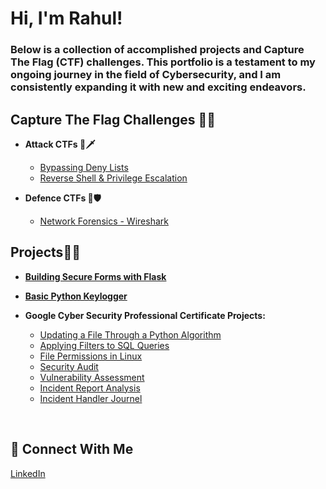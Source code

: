 <h1>Hi, I'm Rahul!</h1>
<h3>Below is a collection of accomplished projects and Capture The Flag (CTF) challenges. This portfolio is a testament to my ongoing journey in the field of Cybersecurity, and I am consistently expanding it with new and exciting endeavors.</h3>


<h2>Capture The Flag Challenges 🏴‍☠️</h2>

- <b>Attack CTFs 🔴🗡️</b>
  - [Bypassing Deny Lists](https://github.com/Rahul0902/bypassing-deny-lists/)
  - [Reverse Shell & Privilege Escalation](https://github.com/Rahul0902/reverse-shell-privilege-escalation)

- <b>Defence CTFs 🔵🛡</b>
  - [Network Forensics - Wireshark](https://github.com/Rahul0902/network-forensics-wireshark)
 
<h2>Projects🧑‍💻</h2>

- <a href='https://github.com/Rahul0902/secure-registration-form/'><b>Building Secure Forms with Flask</b></a>

- <a href='https://github.com/Rahul0902/python-keylogger'><b>Basic Python Keylogger</b></a>
  
- <b>Google Cyber Security Professional Certificate Projects:</b>
  - [Updating a File Through a Python Algorithm](https://github.com/Rahul0902/python-file-update/)
  - [Applying Filters to SQL Queries](https://github.com/Rahul0902/SQL-filter-queries)
  - [File Permissions in Linux](https://github.com/Rahul0902/linux-file-permissions/)
  - [Security Audit](https://github.com/Rahul0902/security-audit/)
  - [Vulnerability Assessment](https://github.com/Rahul0902/vulnerability-assessment/)
  - [Incident Report Analysis](https://github.com/Rahul0902/incident-report-analysis/)
  - [Incident Handler Journel](https://github.com/Rahul0902/incident-handler-journal)
  
<br>
<h2>🤳 Connect With Me</h2>
<a href="https://www.linkedin.com/in/-rahul-singh/">LinkedIn</a>
